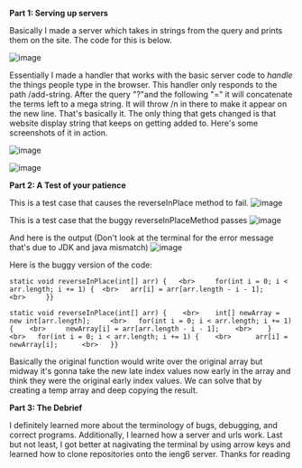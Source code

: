 **Part 1: Serving up servers**

Basically I made a server which takes in strings from the query and prints them on the site. The code for this is below.

![image](https://maximpodgore.github.io/cse15l-lab-reports/week31.png)  

Essentially I made a handler that works with the basic server code to *handle* the things people type in the browser. This handler only responds to the path /add-string.
After the query "?"and the following "=" it will concatenate the terms left to a mega string. It will throw /n in there to make it appear on
the new line. That's basically it. The only thing that gets changed is that website display string that keeps on getting added to.
Here's some screenshots of it in action.

![image](https://maximpodgore.github.io/cse15l-lab-reports/week32.png)  

![image](https://maximpodgore.github.io/cse15l-lab-reports/week33.png)  

**Part 2: A Test of your patience**  

This is a test case that causes the reverseInPlace method to fail. 
![image](https://maximpodgore.github.io/cse15l-lab-reports/week34.png)  

This is a test case that the buggy reverseInPlaceMethod passes
![image](https://user-images.githubusercontent.com/56902053/215014706-59c6e1fa-954b-4ff3-bdcc-a9753915bdf5.png)  

And here is the output (Don't look at the terminal for the error message that's due to JDK and java mismatch)
![image](https://maximpodgore.github.io/cse15l-lab-reports/week46.png)  

Here is the buggy version of the code:  

`static void reverseInPlace(int[] arr) {   <br>    
    for(int i = 0; i < arr.length; i += 1) {  <br>  
      arr[i] = arr[arr.length - i - 1];      <br>    
    }}`
  
 `static void reverseInPlace(int[] arr) {    <br>   
    int[] newArray = new int[arr.length];     <br>  
    for(int i = 0; i < arr.length; i += 1) {    <br>    
      newArray[i] = arr[arr.length - i - 1];    <br>   
    }   <br>  
    for(int i = 0; i < arr.length; i += 1) {    <br>     
      arr[i] = newArray[i];      <br>  
    }}`
  
  Basically the original function would write over the original array but midway it's gonna take the new late index values now early in the array and think they were the original early index values. We can solve that by creating a temp array and deep copying the result.
  
  **Part 3: The Debrief** 
  
  I definitely learned more about the terminology of bugs, debugging, and correct programs. Additionally, I learned how a server and urls work. Last but not least, I got better at nagivating the terminal by using arrow keys and learned how to clone repositories onto the ieng6 server. Thanks for reading
